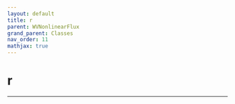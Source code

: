 ```yaml
---
layout: default
title: r
parent: WVNonlinearFlux
grand_parent: Classes
nav_order: 11
mathjax: true
---
```


#  r




---

